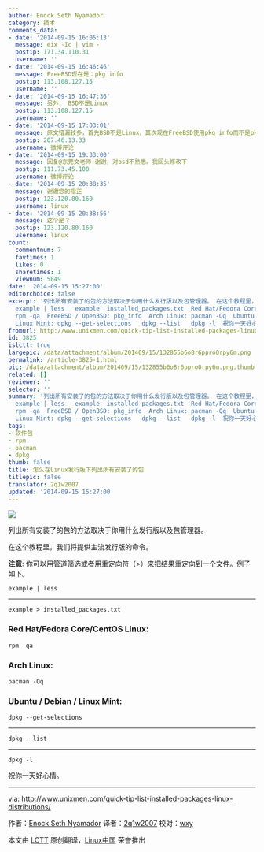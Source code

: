 ```yaml
---
author: Enock Seth Nyamador
category: 技术
comments_data:
- date: '2014-09-15 16:05:13'
  message: eix -Ic | vim -
  postip: 171.34.110.31
  username: ''
- date: '2014-09-15 16:46:46'
  message: FreeBSD现在是：pkg info
  postip: 113.108.127.15
  username: ''
- date: '2014-09-15 16:47:36'
  message: 另外， BSD不是Linux
  postip: 113.108.127.15
  username: ''
- date: '2014-09-15 17:03:01'
  message: 原文错漏较多，首先BSD不是Linux，其次现在FreeBSD使用pkg info而不是pkg_info
  postip: 207.46.13.33
  username: 微博评论
- date: '2014-09-15 19:33:00'
  message: 回复@东莞文老师:谢谢，对bsd不熟悉。我回头修改下
  postip: 111.73.45.100
  username: 微博评论
- date: '2014-09-15 20:38:35'
  message: 谢谢您的指正
  postip: 123.120.80.160
  username: linux
- date: '2014-09-15 20:38:56'
  message: 这个是？
  postip: 123.120.80.160
  username: linux
count:
  commentnum: 7
  favtimes: 1
  likes: 0
  sharetimes: 1
  viewnum: 5849
date: '2014-09-15 15:27:00'
editorchoice: false
excerpt: '列出所有安装了的包的方法取决于你用什么发行版以及包管理器。 在这个教程里，我们将提供主流发行版的命令。 注意: 你可以用管道筛选或者用重定向符（）来把结果重定向到一个文件。例子如下。
  example | less   example  installed_packages.txt  Red Hat/Fedora Core/CentOS Linux:
  rpm -qa  FreeBSD / OpenBSD: pkg_info  Arch Linux: pacman -Qq  Ubuntu / Debian /
  Linux Mint: dpkg --get-selections   dpkg --list   dpkg -l  祝你一天好心情。  via: http://www.unixmen.com/quick-tip-list-installed-packages-linux-distribution'
fromurl: http://www.unixmen.com/quick-tip-list-installed-packages-linux-distributions/
id: 3825
islctt: true
largepic: /data/attachment/album/201409/15/132855b6o8r6ppro0rpy6m.png
permalink: /article-3825-1.html
pic: /data/attachment/album/201409/15/132855b6o8r6ppro0rpy6m.png.thumb.jpg
related: []
reviewer: ''
selector: ''
summary: '列出所有安装了的包的方法取决于你用什么发行版以及包管理器。 在这个教程里，我们将提供主流发行版的命令。 注意: 你可以用管道筛选或者用重定向符（）来把结果重定向到一个文件。例子如下。
  example | less   example  installed_packages.txt  Red Hat/Fedora Core/CentOS Linux:
  rpm -qa  FreeBSD / OpenBSD: pkg_info  Arch Linux: pacman -Qq  Ubuntu / Debian /
  Linux Mint: dpkg --get-selections   dpkg --list   dpkg -l  祝你一天好心情。  via: http://www.unixmen.com/quick-tip-list-installed-packages-linux-distribution'
tags:
- 软件包
- rpm
- pacman
- dpkg
thumb: false
title: 怎么在Linux发行版下列出所有安装了的包
titlepic: false
translator: 2q1w2007
updated: '2014-09-15 15:27:00'
---
```


![](/data/attachment/album/201409/15/132855b6o8r6ppro0rpy6m.png)


列出所有安装了的包的方法取决于你用什么发行版以及包管理器。


在这个教程里，我们将提供主流发行版的命令。


**注意**: 你可以用管道筛选或者用重定向符（>）来把结果重定向到一个文件。例子如下。



```
example | less

```



---



```
example > installed_packages.txt

```

### Red Hat/Fedora Core/CentOS Linux:



```
rpm -qa

```

### Arch Linux:



```
pacman -Qq

```

### Ubuntu / Debian / Linux Mint:



```
dpkg --get-selections

```



---



```
dpkg --list

```



---



```
dpkg -l

```

祝你一天好心情。




---


via: <http://www.unixmen.com/quick-tip-list-installed-packages-linux-distributions/>


作者：[Enock Seth Nyamador](http://www.unixmen.com/author/seth/) 译者：[2q1w2007](https://github.com/2q1w2007) 校对：[wxy](https://github.com/wxy)


本文由 [LCTT](https://github.com/LCTT/TranslateProject) 原创翻译，[Linux中国](http://linux.cn/) 荣誉推出